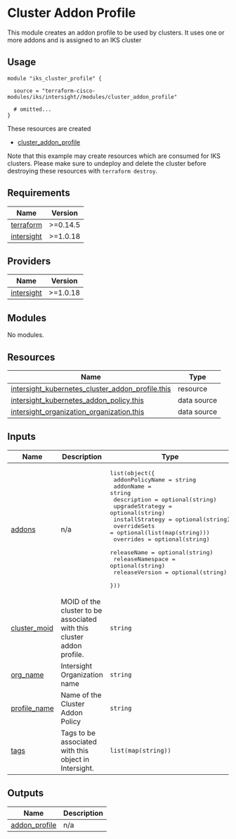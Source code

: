 # Cluster Addon Profile

This module creates an addon profile to be used by clusters.  It uses one or more addons and is assigned to an IKS cluster

## Usage

```hcl
module "iks_cluster_profile" {

  source = "terraform-cisco-modules/iks/intersight//modules/cluster_addon_profile"

  # omitted...
}
```

These resources are created

* [cluster_addon_profile](https://registry.terraform.io/providers/CiscoDevNet/intersight/latest/docs/resources/kubernetes_cluster_addon_profile)


Note that this example may create resources which are consumed for IKS clusters.  Please make sure to undeploy and delete the cluster before destroying these resources with `terraform destroy`.
<!-- BEGINNING OF PRE-COMMIT-TERRAFORM DOCS HOOK -->
## Requirements

| Name | Version |
|------|---------|
| <a name="requirement_terraform"></a> [terraform](#requirement\_terraform) | >=0.14.5 |
| <a name="requirement_intersight"></a> [intersight](#requirement\_intersight) | >=1.0.18 |

## Providers

| Name | Version |
|------|---------|
| <a name="provider_intersight"></a> [intersight](#provider\_intersight) | >=1.0.18 |

## Modules

No modules.

## Resources

| Name | Type |
|------|------|
| [intersight_kubernetes_cluster_addon_profile.this](https://registry.terraform.io/providers/CiscoDevNet/intersight/latest/docs/resources/kubernetes_cluster_addon_profile) | resource |
| [intersight_kubernetes_addon_policy.this](https://registry.terraform.io/providers/CiscoDevNet/intersight/latest/docs/data-sources/kubernetes_addon_policy) | data source |
| [intersight_organization_organization.this](https://registry.terraform.io/providers/CiscoDevNet/intersight/latest/docs/data-sources/organization_organization) | data source |

## Inputs

| Name | Description | Type | Default | Required |
|------|-------------|------|---------|:--------:|
| <a name="input_addons"></a> [addons](#input\_addons) | n/a | <pre>list(object({<br>    addonPolicyName  = string<br>    addonName        = string<br>    description      = optional(string)<br>    upgradeStrategy  = optional(string)<br>    installStrategy  = optional(string)<br>    overrideSets     = optional(list(map(string)))<br>    overrides        = optional(string)<br>    releaseName      = optional(string)<br>    releaseNamespace = optional(string)<br>    releaseVersion   = optional(string)<br>  }))</pre> | n/a | yes |
| <a name="input_cluster_moid"></a> [cluster\_moid](#input\_cluster\_moid) | MOID of the cluster to be associated with this cluster addon profile. | `string` | `""` | no |
| <a name="input_org_name"></a> [org\_name](#input\_org\_name) | Intersight Organization name | `string` | n/a | yes |
| <a name="input_profile_name"></a> [profile\_name](#input\_profile\_name) | Name of the Cluster Addon Policy | `string` | n/a | yes |
| <a name="input_tags"></a> [tags](#input\_tags) | Tags to be associated with this object in Intersight. | `list(map(string))` | `[]` | no |

## Outputs

| Name | Description |
|------|-------------|
| <a name="output_addon_profile"></a> [addon\_profile](#output\_addon\_profile) | n/a |
<!-- END OF PRE-COMMIT-TERRAFORM DOCS HOOK -->